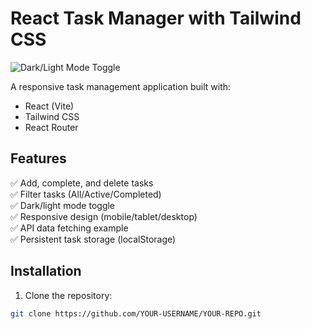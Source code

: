 # React Task Manager with Tailwind CSS

![Dark/Light Mode Toggle](screenshot.png) <!-- Optional: Add screenshot later -->

A responsive task management application built with:
- React (Vite)
- Tailwind CSS
- React Router

## Features

✅ Add, complete, and delete tasks  
✅ Filter tasks (All/Active/Completed)  
✅ Dark/light mode toggle  
✅ Responsive design (mobile/tablet/desktop)  
✅ API data fetching example  
✅ Persistent task storage (localStorage)  

## Installation

1. Clone the repository:
```bash
git clone https://github.com/YOUR-USERNAME/YOUR-REPO.git
